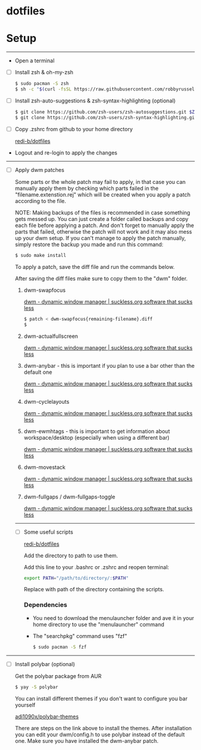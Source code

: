 # dotfiles

# Setup

---

- Open a terminal

- [ ]  Install zsh & oh-my-zsh

    ```bash
    $ sudo pacman -S zsh
    $ sh -c "$(curl -fsSL https://raw.githubusercontent.com/robbyrussell/oh-my-zsh/master/tools/install.sh)"
    ```

- [ ]  Install zsh-auto-suggestions & zsh-syntax-highlighting (optional)

    ```bash
    $ git clone https://github.com/zsh-users/zsh-autosuggestions.git $ZSH_CUSTOM/plugins/zsh-autosuggestions
    $ git clone https://github.com/zsh-users/zsh-syntax-highlighting.git $ZSH_CUSTOM/plugins/zsh-syntax-highlighting
    ```

- [ ]  Copy .zshrc from github to your home directory

    [redi-b/dotfiles](https://github.com/redi-b/dotfiles/tree/master/.config/zsh)

- Logout and re-login to apply the changes

---

- [ ]  Apply dwm patches

    Some parts or the whole patch may fail to apply, in that case you can manually apply them by checking which parts failed in the "filename.extenstion.rej" which will be created when you apply a patch according to the file.

    NOTE: Making backups of the files is recommended in case something gets messed up. You can just create a folder called backups and copy each file before applying a patch. And don't forget to manually apply the parts that failed, otherwise the patch will not work and it may also mess up your dwm setup. If you can't manage to apply the patch manually, simply restore the backup you made and run this command:

    ```bash
    $ sudo make install
    ```

    To apply a patch, save the diff file and run the commands below.

    After saving the diff files make sure to copy them to the "dwm" folder.

    1. dwm-swapfocus

        [dwm - dynamic window manager | suckless.org software that sucks less](https://dwm.suckless.org/patches/swapfocus/)

        ```bash
        $ patch < dwm-swapfocus{remaining-filename}.diff
        $ 
        ```

    2. dwm-actualfullscreen

        [dwm - dynamic window manager | suckless.org software that sucks less](https://dwm.suckless.org/patches/actualfullscreen/)

    3. dwm-anybar - this is important if you plan to use a bar other than the default one

        [dwm - dynamic window manager | suckless.org software that sucks less](https://dwm.suckless.org/patches/anybar/)

    4. dwm-cyclelayouts

        [dwm - dynamic window manager | suckless.org software that sucks less](https://dwm.suckless.org/patches/cyclelayouts/)

    5. dwm-ewmhtags - this is important to get information about workspace/desktop (especially when using a different bar)

        [dwm - dynamic window manager | suckless.org software that sucks less](https://dwm.suckless.org/patches/ewmhtags/)

    6. dwm-movestack

        [dwm - dynamic window manager | suckless.org software that sucks less](https://dwm.suckless.org/patches/movestack/)

    7. dwm-fullgaps / dwm-fullgaps-toggle

        [dwm - dynamic window manager | suckless.org software that sucks less](https://dwm.suckless.org/patches/fullgaps/)

    ---

    - [ ]  Some useful scripts

        [redi-b/dotfiles](https://github.com/redi-b/dotfiles/tree/master/scripts)

        Add the directory to path to use them.

        Add this line to your .bashrc or .zshrc and reopen terminal:

        ```bash
        export PATH="/path/to/directory/:$PATH"
        ```

        Replace with path of the directory containing the scripts.

        ### Dependencies

        - You need to download the menulauncher folder and ave it in your home directory to use the "menulauncher" command
        - The "searchpkg" command uses "fzf"

            ```bash
            $ sudo pacman -S fzf
            ```

---

- [ ]  Install polybar (optional)

    Get the polybar package from AUR

    ```bash
    $ yay -S polybar
    ```

    You can install different themes if you don't want to configure you bar yourself

    [adi1090x/polybar-themes](https://github.com/adi1090x/polybar-themes)

    There are steps on the link above to install the themes. After installation you can edit your dwm/config.h to use polybar instead of the default one. Make sure you have installed the dwm-anybar patch.
